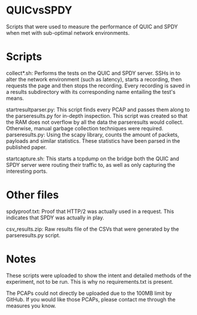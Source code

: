 # QUICvsSPDY
Scripts that were used to measure the performance of QUIC and SPDY when met with sub-optimal network environments.

# Scripts

collect*.sh: Performs the tests on the QUIC and SPDY server. SSHs in to alter the network environment (such as latency), starts a recording, then requests the page and then stops the recording. Every recording is saved in a results subdirectory with its corresponding name entailing the test's means.

startresultparser.py: This script finds every PCAP and passes them along to the parseresults.py for in-depth inspection. This script was created so that the RAM does not overflow by all the data the parseresults would collect. Otherwise, manual garbage collection techniques were required.
parseresults.py: Using the scapy library, counts the amount of packets, payloads and similar statistics. These statistics have been parsed in the published paper.

startcapture.sh: This starts a tcpdump on the bridge both the QUIC and SPDY server were routing their traffic to, as well as only capturing the interesting ports.

# Other files

spdyproof.txt: Proof that HTTP/2 was actually used in a request. This indicates that SPDY was actually in play.

csv_results.zip: Raw results file of the CSVs that were generated by the parseresults.py script.

# Notes

These scripts were uploaded to show the intent and detailed methods of the experiment, not to be run. This is why no requirements.txt is present.

The PCAPs could not directly be uploaded due to the 100MB limit by GitHub. If you would like those PCAPs, please contact me through the measures you know.

